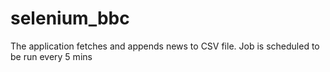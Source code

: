 # selenium_bbc
The application fetches and appends news to CSV file. Job is scheduled to be run every 5 mins
